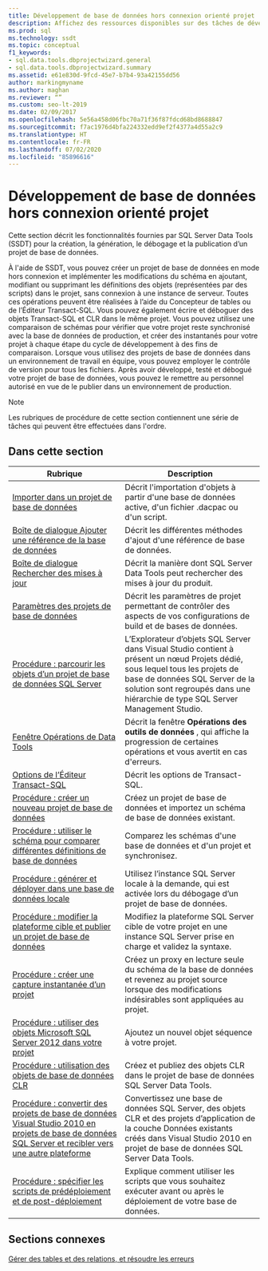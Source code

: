 ```yaml
---
title: Développement de base de données hors connexion orienté projet
description: Affichez des ressources disponibles sur des tâches de développement de base de données hors ligne orientées projet, telle que l’importation d’objets dans une base de données et l’utilisation d’objets de séquence.
ms.prod: sql
ms.technology: ssdt
ms.topic: conceptual
f1_keywords:
- sql.data.tools.dbprojectwizard.general
- sql.data.tools.dbprojectwizard.summary
ms.assetid: e61e830d-9fcd-45e7-b7b4-93a42155dd56
author: markingmyname
ms.author: maghan
ms.reviewer: “”
ms.custom: seo-lt-2019
ms.date: 02/09/2017
ms.openlocfilehash: 5e56a458d06fbc70a71f36f87fdcd68bd8688847
ms.sourcegitcommit: f7ac1976d4bfa224332edd9ef2f4377a4d55a2c9
ms.translationtype: HT
ms.contentlocale: fr-FR
ms.lasthandoff: 07/02/2020
ms.locfileid: "85896616"
---
```

# <a name="project-oriented-offline-database-development"></a>Développement de base de données hors connexion orienté projet

Cette section décrit les fonctionnalités fournies par SQL Server Data Tools (SSDT) pour la création, la génération, le débogage et la publication d’un projet de base de données.  
  
À l'aide de SSDT, vous pouvez créer un projet de base de données en mode hors connexion et implémenter les modifications du schéma en ajoutant, modifiant ou supprimant les définitions des objets (représentées par des scripts) dans le projet, sans connexion à une instance de serveur. Toutes ces opérations peuvent être réalisées à l’aide du Concepteur de tables ou de l’Éditeur Transact\-SQL. Vous pouvez également écrire et déboguer des objets Transact\-SQL et CLR dans le même projet. Vous pouvez utilisez une comparaison de schémas pour vérifier que votre projet reste synchronisé avec la base de données de production, et créer des instantanés pour votre projet à chaque étape du cycle de développement à des fins de comparaison. Lorsque vous utilisez des projets de base de données dans un environnement de travail en équipe, vous pouvez employer le contrôle de version pour tous les fichiers. Après avoir développé, testé et débogué votre projet de base de données, vous pouvez le remettre au personnel autorisé en vue de le publier dans un environnement de production.  
  
> [!NOTE]  
> Les rubriques de procédure de cette section contiennent une série de tâches qui peuvent être effectuées dans l'ordre.  
  
## <a name="in-this-section"></a>Dans cette section  
  
|Rubrique|Description|  
|---------|---------------|  
|[Importer dans un projet de base de données](../ssdt/import-into-a-database-project.md)|Décrit l'importation d'objets à partir d'une base de données active, d'un fichier .dacpac ou d'un script.|  
|[Boîte de dialogue Ajouter une référence de la base de données](../ssdt/add-database-reference-dialog-box.md)|Décrit les différentes méthodes d'ajout d'une référence de base de données.|  
|[Boîte de dialogue Rechercher des mises à jour](../ssdt/check-for-updates-dialog-box.md)|Décrit la manière dont SQL Server Data Tools peut rechercher des mises à jour du produit.|  
|[Paramètres des projets de base de données](../ssdt/database-project-settings.md)|Décrit les paramètres de projet permettant de contrôler des aspects de vos configurations de build et de bases de données.|  
|[Procédure : parcourir les objets d’un projet de base de données SQL Server](../ssdt/how-to-browse-objects-in-a-sql-server-database-project.md)|L’Explorateur d’objets SQL Server dans Visual Studio contient à présent un nœud Projets dédié, sous lequel tous les projets de base de données SQL Server de la solution sont regroupés dans une hiérarchie de type SQL Server Management Studio.|  
|[Fenêtre Opérations de Data Tools](../ssdt/data-tools-operations-window.md)|Décrit la fenêtre **Opérations des outils de données** , qui affiche la progression de certaines opérations et vous avertit en cas d'erreurs.|  
|[Options de l’Éditeur Transact-SQL](../ssdt/transact-sql-editor-options.md)|Décrit les options de Transact\-SQL.|  
|[Procédure : créer un nouveau projet de base de données](../ssdt/how-to-create-a-new-database-project.md)|Créez un projet de base de données et importez un schéma de base de données existant.|  
|[Procédure : utiliser le schéma pour comparer différentes définitions de base de données](../ssdt/how-to-use-schema-compare-to-compare-different-database-definitions.md)|Comparez les schémas d'une base de données et d'un projet et synchronisez.|  
|[Procédure : générer et déployer dans une base de données locale](../ssdt/how-to-build-and-deploy-to-a-local-database.md)|Utilisez l’instance SQL Server locale à la demande, qui est activée lors du débogage d’un projet de base de données.|  
|[Procédure : modifier la plateforme cible et publier un projet de base de données](../ssdt/how-to-change-target-platform-and-publish-a-database-project.md)|Modifiez la plateforme SQL Server cible de votre projet en une instance SQL Server prise en charge et validez la syntaxe.|  
|[Procédure : créer une capture instantanée d’un projet](../ssdt/how-to-create-a-snapshot-of-a-project.md)|Créez un proxy en lecture seule du schéma de la base de données et revenez au projet source lorsque des modifications indésirables sont appliquées au projet.|  
|[Procédure : utiliser des objets Microsoft SQL Server 2012 dans votre projet](../ssdt/how-to-use-microsoft-sql-server-2012-objects-in-your-project.md)|Ajoutez un nouvel objet séquence à votre projet.|  
|[Procédure : utilisation des objets de base de données CLR](../ssdt/how-to-work-with-clr-database-objects.md)|Créez et publiez des objets CLR dans le projet de base de données SQL Server Data Tools.|  
|[Procédure : convertir des projets de base de données Visual Studio 2010 en projets de base de données SQL Server et recibler vers une autre plateforme](../ssdt/how-to-convert-visual-studio-2010-database-projects-to-ssql-server-projects.md)|Convertissez une base de données SQL Server, des objets CLR et des projets d’application de la couche Données existants créés dans Visual Studio 2010 en projet de base de données SQL Server Data Tools.|  
|[Procédure : spécifier les scripts de prédéploiement et de post-déploiement](../ssdt/how-to-specify-predeployment-or-postdeployment-scripts.md)|Explique comment utiliser les scripts que vous souhaitez exécuter avant ou après le déploiement de votre base de données.|  
  
## <a name="related-sections"></a>Sections connexes

[Gérer des tables et des relations, et résoudre les erreurs](../ssdt/manage-tables-relationships-and-fix-errors.md)
